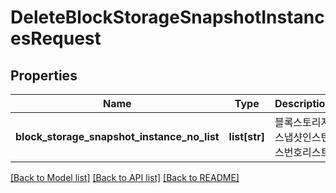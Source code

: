 # DeleteBlockStorageSnapshotInstancesRequest

## Properties
Name | Type | Description | Notes
------------ | ------------- | ------------- | -------------
**block_storage_snapshot_instance_no_list** | **list[str]** | 블록스토리지스냅샷인스턴스번호리스트 | 

[[Back to Model list]](../README.md#documentation-for-models) [[Back to API list]](../README.md#documentation-for-api-endpoints) [[Back to README]](../README.md)


